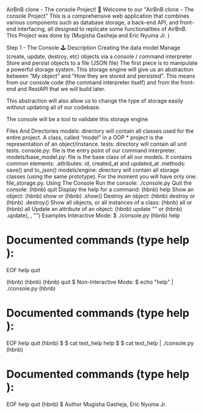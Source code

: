 AirBnB clone - The console Project! 🏨
Welcome to our "AirBnB clone - The console Project" This is a comprehensive web application that combines various components such as database storage, a back-end API, and front-end interfacing, all designed to replicate some functionalities of AirBnB. This Project was done by (Mugisha Gasheja and Eric Nyuma Jr. )

Step 1 - The Console 🕹️
Description
Creating the data model
Manage (create, update, destroy, etc) objects via a console / command interpreter
Store and persist objects to a file (JSON file)
The first piece is to manipulate a powerful storage system. This storage engine will give us an abstraction between “My object” and “How they are stored and persisted”. This means from our console code (the command interpreter itself) and from the front-end and RestAPI that we will build later.

This abstraction will also allow us to change the type of storage easily without updating all of our codebase.

The console will be a tool to validate this storage engine

Files And Directories
models: directory will contain all classes used for the entire project. A class, called “model” in a OOP * project is the representation of an object/instance.
tests: directory will contain all unit tests.
console.py: file is the entry point of our command interpreter.
models/base_model.py: file is the base class of all our models. It contains common elements: .attributes: id, created_at and updated_at .methods: save() and to_json()
models/engine: directory will contain all storage classes (using the same prototype). For the moment you will have only one: file_storage.py.
Using The Console
Run the console: ./console.py
Quit the console: (hbnb) quit
Display the help for a command: (hbnb) help
Show an object: (hbnb) show or (hbnb) .show()
Destroy an object: (hbnb) destroy or (hbnb) .destroy()
Show all objects, or all instances of a class: (hbnb) all or (hbnb) all
Update an attribute of an object: (hbnb) update "" or (hbnb) .update(, , "")
Examples
Interactive Mode:
$ ./console.py
(hbnb) help

Documented commands (type help <topic>):
===================================
EOF  help  quit

(hbnb) 
(hbnb) 
(hbnb) quit
$
Non-Interactive Mode:
$ echo "help" | ./console.py
(hbnb)

Documented commands (type help <topic>):
==================================
EOF  help  quit
(hbnb) 
$
$ cat test_help
help
$
$ cat test_help | ./console.py
(hbnb)

Documented commands (type help <topic>):
==================================
EOF  help  quit
(hbnb) 
$
Author
Mugisha Gasheja, Eric Nyuma Jr.
